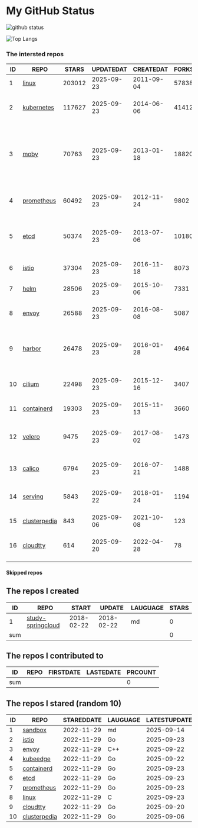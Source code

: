 # My GitHub Status

<img src="https://github-readme-stats-1.yihong0618.vercel.app/api?username=daoqingniu&show_icons=true&&&hide_title=true&count_private=true" alt="github status" />

![Top Langs](https://github-readme-stats-1.yihong0618.vercel.app/api/top-langs/?username=daoqingniu&layout=compact)

<!--START_SECTION:github_repos-->
### The intersted repos
| ID |                              REPO                               | STARS  | UPDATEDAT  | CREATEDAT  | FORKSCOUNT |                                                DESCRIPTIONS                                                |
|----|-----------------------------------------------------------------|--------|------------|------------|------------|------------------------------------------------------------------------------------------------------------|
|  1 | [linux](https://github.com/torvalds/linux)                      | 203012 | 2025-09-23 | 2011-09-04 |      57838 | Linux kernel source tree                                                                                   |
|  2 | [kubernetes](https://github.com/kubernetes/kubernetes)          | 117627 | 2025-09-23 | 2014-06-06 |      41412 | Production-Grade Container Scheduling and Management                                                       |
|  3 | [moby](https://github.com/moby/moby)                            |  70763 | 2025-09-23 | 2013-01-18 |      18820 | The Moby Project - a collaborative project for the container ecosystem to assemble container-based systems |
|  4 | [prometheus](https://github.com/prometheus/prometheus)          |  60492 | 2025-09-23 | 2012-11-24 |       9802 | The Prometheus monitoring system and time series database.                                                 |
|  5 | [etcd](https://github.com/etcd-io/etcd)                         |  50374 | 2025-09-23 | 2013-07-06 |      10180 | Distributed reliable key-value store for the most critical data of a distributed system                    |
|  6 | [istio](https://github.com/istio/istio)                         |  37304 | 2025-09-23 | 2016-11-18 |       8073 | Connect, secure, control, and observe services.                                                            |
|  7 | [helm](https://github.com/helm/helm)                            |  28506 | 2025-09-23 | 2015-10-06 |       7331 | The Kubernetes Package Manager                                                                             |
|  8 | [envoy](https://github.com/envoyproxy/envoy)                    |  26588 | 2025-09-23 | 2016-08-08 |       5087 | Cloud-native high-performance edge/middle/service proxy                                                    |
|  9 | [harbor](https://github.com/goharbor/harbor)                    |  26478 | 2025-09-23 | 2016-01-28 |       4964 | An open source trusted cloud native registry project that stores, signs, and scans content.                |
| 10 | [cilium](https://github.com/cilium/cilium)                      |  22498 | 2025-09-23 | 2015-12-16 |       3407 | eBPF-based Networking, Security, and Observability                                                         |
| 11 | [containerd](https://github.com/containerd/containerd)          |  19303 | 2025-09-23 | 2015-11-13 |       3660 | An open and reliable container runtime                                                                     |
| 12 | [velero](https://github.com/vmware-tanzu/velero)                |   9475 | 2025-09-23 | 2017-08-02 |       1473 | Backup and migrate Kubernetes applications and their persistent volumes                                    |
| 13 | [calico](https://github.com/projectcalico/calico)               |   6794 | 2025-09-23 | 2016-07-21 |       1488 | Cloud native networking and network security                                                               |
| 14 | [serving](https://github.com/knative/serving)                   |   5843 | 2025-09-22 | 2018-01-24 |       1194 | Kubernetes-based, scale-to-zero, request-driven compute                                                    |
| 15 | [clusterpedia](https://github.com/clusterpedia-io/clusterpedia) |    843 | 2025-09-06 | 2021-10-08 |        123 | The Encyclopedia of Kubernetes clusters                                                                    |
| 16 | [cloudtty](https://github.com/cloudtty/cloudtty)                |    614 | 2025-09-20 | 2022-04-28 |         78 | A Friendly Kubernetes CloudShell (Web Terminal) !                                                          |



#### Skipped repos
<!--END_SECTION:github_repos-->

<!--START_SECTION:my_github-->
## The repos I created
| ID  |                                 REPO                                 |   START    |   UPDATE   | LAUGUAGE | STARS |
|-----|----------------------------------------------------------------------|------------|------------|----------|-------|
|   1 | [study-springcloud](https://github.com/daoqingniu/study-springcloud) | 2018-02-22 | 2018-02-22 | md       |     0 |
| sum |                                                                      |            |            |          |     0 |

## The repos I contributed to
| ID  | REPO | FIRSTDATE | LASTEDATE | PRCOUNT |
|-----|------|-----------|-----------|---------|
| sum |      |           |           |       0 |

## The repos I stared (random 10)
| ID |                              REPO                               | STAREDDATE | LAUGUAGE | LATESTUPDATE |
|----|-----------------------------------------------------------------|------------|----------|--------------|
|  1 | [sandbox](https://github.com/cncf/sandbox)                      | 2022-11-29 | md       | 2025-09-14   |
|  2 | [istio](https://github.com/istio/istio)                         | 2022-11-29 | Go       | 2025-09-23   |
|  3 | [envoy](https://github.com/envoyproxy/envoy)                    | 2022-11-29 | C++      | 2025-09-22   |
|  4 | [kubeedge](https://github.com/kubeedge/kubeedge)                | 2022-11-29 | Go       | 2025-09-22   |
|  5 | [containerd](https://github.com/containerd/containerd)          | 2022-11-29 | Go       | 2025-09-23   |
|  6 | [etcd](https://github.com/etcd-io/etcd)                         | 2022-11-29 | Go       | 2025-09-23   |
|  7 | [prometheus](https://github.com/prometheus/prometheus)          | 2022-11-29 | Go       | 2025-09-23   |
|  8 | [linux](https://github.com/torvalds/linux)                      | 2022-11-29 | C        | 2025-09-23   |
|  9 | [cloudtty](https://github.com/cloudtty/cloudtty)                | 2022-11-29 | Go       | 2025-09-20   |
| 10 | [clusterpedia](https://github.com/clusterpedia-io/clusterpedia) | 2022-11-29 | Go       | 2025-09-06   |

<!--END_SECTION:my_github-->
